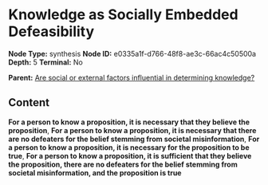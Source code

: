 # Knowledge as Socially Embedded Defeasibility

**Node Type:** synthesis
**Node ID:** e0335a1f-d766-48f8-ae3c-66ac4c50500a
**Depth:** 5
**Terminal:** No

**Parent:** [Are social or external factors influential in determining knowledge?](are-social-or-external-factors-influential-in-determining-knowledge-antithesis-ed23df89-d191-4ee1-a094-1b193b916f90.md)

## Content

**For a person to know a proposition, it is necessary that they believe the proposition**, **For a person to know a proposition, it is necessary that there are no defeaters for the belief stemming from societal misinformation**, **For a person to know a proposition, it is necessary for the proposition to be true**, **For a person to know a proposition, it is sufficient that they believe the proposition, there are no defeaters for the belief stemming from societal misinformation, and the proposition is true**
